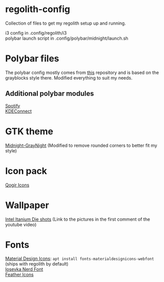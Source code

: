 # regolith-config
Collection of files to get my regolith setup up and running.

i3 config in .config/regolith/i3  
polybar launch script in .config/polybar/midnight/launch.sh

# Polybar files
The polybar config mostly comes from [this](https://github.com/adi1090x/polybar-themes) repository and is based on the grayblocks style there. Modified everything to suit my needs.

## Additional polybar modules
[Spotify](https://github.com/mihirlad55/polybar-spotify-module)  
[KDEConnect](https://github.com/haideralipunjabi/polybar-kdeconnect)

# GTK theme
[Midnight-GrayNight](https://github.com/i-mint/midnight/tree/master/Midnight-GrayNight) (Modified to remove rounded corners to better fit my style)

# Icon pack
[Qogir Icons](https://github.com/vinceliuice/Qogir-icon-theme/)

# Wallpaper
[Intel Itanium Die shots](https://www.youtube.com/watch?v=Lqz5ZtiCmYk) (Link to the pictures in the first comment of the youtube video)

# Fonts
[Material Design Icons](https://github.com/Templarian/MaterialDesign-Webfont): `apt install fonts-materialdesignicons-webfont` (ships with regolith by default)  
[Iosevka Nerd Font](https://github.com/ryanoasis/nerd-fonts/tree/master/patched-fonts/Iosevka)  
[Feather Icons](https://feathericons.com/)
